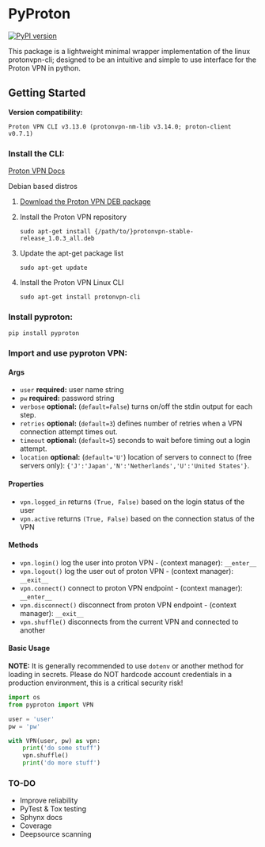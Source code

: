 # PyProton

[![PyPI version](https://badge.fury.io/py/pyproton.svg)](https://badge.fury.io/py/pyproton)

This package is a lightweight minimal wrapper implementation of the linux protonvpn-cli; designed to be an intuitive and simple to use interface for the Proton VPN in python.

## Getting Started

**Version compatibility:**

`Proton VPN CLI v3.13.0 (protonvpn-nm-lib v3.14.0; proton-client v0.7.1)`

### **Install the CLI:**

[Proton VPN Docs](https://protonvpn.com/support/linux-vpn-tool/)

Debian based distros
1. [Download the Proton VPN DEB package](https://repo.protonvpn.com/debian/dists/stable/main/binary-all/protonvpn-stable-release_1.0.3_all.deb)
2. Install the Proton VPN repository
   
   `sudo apt-get install {/path/to/}protonvpn-stable-release_1.0.3_all.deb`
3. Update the apt-get package list
   
   `sudo apt-get update`
4. Install the Proton VPN Linux CLI
   
   `sudo apt-get install protonvpn-cli` 

### **Install pyproton:**

`pip install pyproton`

### **Import and use pyproton VPN:**

#### Args

* `user` **required:** user name string
* `pw` **required:** password string
* `verbose` **optional:** (`default=False`) turns on/off the stdin output for each step.
* `retries` **optional:** (`default=3`) defines number of retries when a VPN connection attempt times out.
* `timeout` **optional:** (`default=5`) seconds to wait before timing out a login attempt.
* `location` **optional:** (`default='U'`) location of servers to connect to (free servers only): `{'J':'Japan','N':'Netherlands','U':'United States'}`.

#### Properties

* `vpn.logged_in` returns `(True, False)` based on the login status of the user
* `vpn.active` returns `(True, False)` based on the connection status of the VPN

#### Methods

* `vpn.login()` log the user into proton VPN - (context manager): `__enter__`
* `vpn.logout()` log the user out of proton VPN - (context manager): `__exit__`
* `vpn.connect()` connect to proton VPN endpoint - (context manager): `__enter__`
* `vpn.disconnect()` disconnect from proton VPN endpoint - (context manager): `__exit__`
* `vpn.shuffle()` disconnects from the current VPN and connected to another

#### Basic Usage

**NOTE:** It is generally recommended to use `dotenv` or another method for loading in secrets. Please do NOT hardcode account credentials in a production environment, this is a critical security risk!

```python
import os
from pyproton import VPN

user = 'user'
pw = 'pw'

with VPN(user, pw) as vpn:
    print('do some stuff')
    vpn.shuffle()
    print('do more stuff')
```

### **TO-DO**

* Improve reliability
* PyTest & Tox testing
* Sphynx docs
* Coverage
* Deepsource scanning